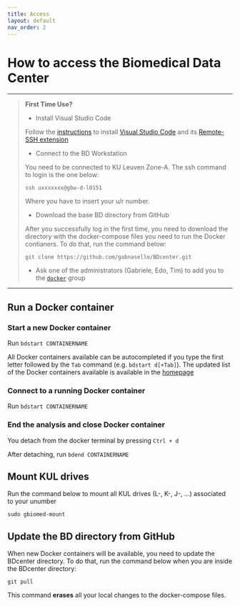```yaml
---
title: Access 
layout: default
nav_order: 2
---
```


# How to access the Biomedical Data Center

---
> **First Time Use?**
>
>- Install Visual Studio Code
>
>Follow the [instructions](https://code.visualstudio.com/docs/remote/ssh) to install [Visual Studio Code](https://code.visualstudio.com/) and its [Remote-SSH extension](https://marketplace.visualstudio.com/items?itemName=ms-vscode-remote.remote-ssh)
>
>- Connect to the BD Workstation
>
> You need to be connected to KU Leuven Zone-A.
> The ssh command to login is the one below:
>
> ```ssh uxxxxxxx@gbw-d-l0151```
>
> Where you have to insert your u/r number.
>
>- Download the base BD directory from GitHub
>
>After you successfully log in the first time, you need to download the directory with the docker-compose files you need to run the Docker contianers. To do that, run the command below:
>
>```git clone https://github.com/gabnasello/BDcenter.git```
>
>- Ask one of the administrators (Gabriele, Edo, Tim) to add you to the [```docker```](./admin_notes#add-new-user-to-docker-group) group
>
---

## Run a Docker container

### Start a new Docker container

Run
```bdstart CONTAINERNAME```

All Docker containers available can be autocompleted if you type the first letter followed by the ```Tab``` command (e.g. ```bdstart d[+Tab]```). The updated list of the Docker containers available is available in the [homepage](./index)

### Connect to a running Docker container

Run
```bdstart CONTAINERNAME```

### End the analysis and close Docker container

You detach from the docker terminal by pressing ```Ctrl + d```

After detaching, run
```bdend CONTAINERNAME```

## Mount KUL drives

Run the command below to mount all KUL drives (L-, K-, J-, ...) associated to your unumber

```sudo gbiomed-mount```

## Update the BD directory from GitHub

When new Docker containers will be available, you need to update the BDcenter directory. To do that, run the command below when you are inside the BDcenter directory:

```git pull```

This command **erases** all your local changes to the docker-compose files. 